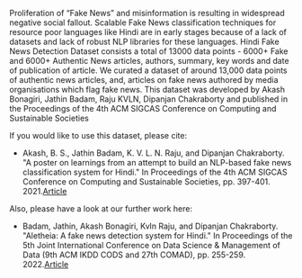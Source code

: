 Proliferation of “Fake News” and misinformation is resulting in widespread negative social fallout. Scalable Fake News classification techniques for resource poor languages like Hindi are in early stages because of a lack of datasets and lack of robust NLP libraries for these languages. Hindi Fake News Detection Dataset consists a total of 13000 data points  - 6000+ Fake and 6000+ Authentic News articles, authors, summary, key words and date of publication of article. We curated a dataset of around 13,000 data points of authentic news articles, and, articles on fake news authored by media organisations which flag fake news. This dataset was developed by Akash Bonagiri, Jathin Badam, Raju KVLN, Dipanjan Chakraborty and published in the Proceedings of the 4th ACM SIGCAS Conference on Computing and Sustainable Societies

If you would like to use this dataset, please cite:
- Akash, B. S., Jathin Badam, K. V. L. N. Raju, and Dipanjan Chakraborty. "A poster on learnings from an attempt to build an NLP-based fake news classification system for Hindi." In Proceedings of the 4th ACM SIGCAS Conference on Computing and Sustainable Societies, pp. 397-401. 2021.[Article](https://dl.acm.org/doi/pdf/10.1145/3460112.3471974)

Also, please have a look at our further work here:
- Badam, Jathin, Akash Bonagiri, Kvln Raju, and Dipanjan Chakraborty. "Aletheia: A fake news detection system for Hindi." In Proceedings of the 5th Joint International Conference on Data Science & Management of Data (9th ACM IKDD CODS and 27th COMAD), pp. 255-259. 2022.[Article](https://dl.acm.org/doi/pdf/10.1145/3493700.3493736)

